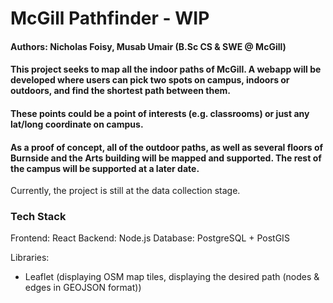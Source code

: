 # McGill Pathfinder - WIP 
#### Authors: Nicholas Foisy, Musab Umair (B.Sc CS & SWE @ McGill)
#### This project seeks to map all the indoor paths of McGill. A webapp will be developed where users can pick two spots on campus, indoors or outdoors, and find the shortest path between them.
#### These points could be a  point of interests (e.g. classrooms) or just any lat/long coordinate on campus.

#### As a proof of concept, all of the outdoor paths, as well as several floors of Burnside and the Arts building will be mapped and supported. The rest of the campus will be supported at a later date.

Currently, the project is still at the data collection stage.

### Tech Stack
Frontend: React
Backend: Node.js
Database: PostgreSQL + PostGIS

Libraries:
- Leaflet (displaying OSM map tiles, displaying the desired path (nodes & edges in GEOJSON format))
